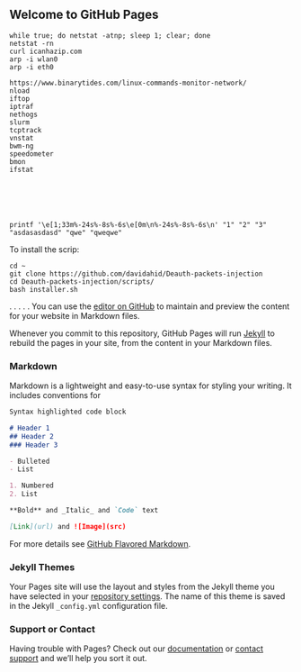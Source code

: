 ## Welcome to GitHub Pages


```
while true; do netstat -atnp; sleep 1; clear; done
netstat -rn
curl icanhazip.com
arp -i wlan0
arp -i eth0

https://www.binarytides.com/linux-commands-monitor-network/
nload
iftop
iptraf
nethogs
slurm
tcptrack
vnstat
bwm-ng
speedometer
bmon
ifstat






printf '\e[1;33m%-24s%-8s%-6s\e[0m\n%-24s%-8s%-6s\n' "1" "2" "3" "asdasasdasd" "qwe" "qweqwe"
```

To install the scrip:
```
cd ~
git clone https://github.com/davidahid/Deauth-packets-injection
cd Deauth-packets-injection/scripts/
bash installer.sh
```

.
.
.
.
.
You can use the [editor on GitHub](https://github.com/davidahid/Network-Utils/edit/master/README.md) to maintain and preview the content for your website in Markdown files.

Whenever you commit to this repository, GitHub Pages will run [Jekyll](https://jekyllrb.com/) to rebuild the pages in your site, from the content in your Markdown files.

### Markdown

Markdown is a lightweight and easy-to-use syntax for styling your writing. It includes conventions for

```markdown
Syntax highlighted code block

# Header 1
## Header 2
### Header 3

- Bulleted
- List

1. Numbered
2. List

**Bold** and _Italic_ and `Code` text

[Link](url) and ![Image](src)
```

For more details see [GitHub Flavored Markdown](https://guides.github.com/features/mastering-markdown/).

### Jekyll Themes

Your Pages site will use the layout and styles from the Jekyll theme you have selected in your [repository settings](https://github.com/davidahid/Network-Utils/settings). The name of this theme is saved in the Jekyll `_config.yml` configuration file.

### Support or Contact

Having trouble with Pages? Check out our [documentation](https://help.github.com/categories/github-pages-basics/) or [contact support](https://github.com/contact) and we’ll help you sort it out.
